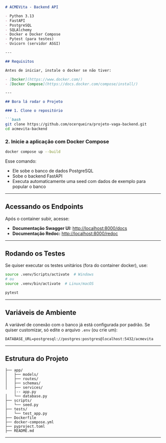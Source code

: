````markdown
# ACMEVita - Backend API

- Python 3.13
- FastAPI
- PostgreSQL
- SQLAlchemy
- Docker e Docker Compose
- Pytest (para testes)
- Uvicorn (servidor ASGI)

---

## Requisitos

Antes de iniciar, instale o docker se não tiver:

- [Docker](https://www.docker.com/)
- [Docker Compose](https://docs.docker.com/compose/install/)

---

## Bora lá rodar o Projeto

### 1. Clone o repositório

```bash
git clone https://github.com/ocerqueira/projeto-vaga-backend.git
cd acmevita-backend
````

### 2. Inicie a aplicação com Docker Compose

```bash
docker compose up --build
```

Esse comando:

* Ele sobe o banco de dados PostgreSQL
* Sobe o backend FastAPI
* Executa automaticamente uma seed com dados de exemplo para popular o banco

---

## Acessando os Endpoints

Após o container subir, acesse:

* **Documentação Swagger UI:** [http://localhost:8000/docs](http://localhost:8000/docs)
* **Documentação Redoc:** [http://localhost:8000/redoc](http://localhost:8000/redoc)

---

## Rodando os Testes

Se quiser executar os testes unitários (fora do container docker), use:

```bash
source .venv/Scripts/activate  # Windows
# ou
source .venv/bin/activate  # Linux/macOS

pytest
```

---

## Variáveis de Ambiente

A variável de conexão com o banco já está configurada por padrão. Se quiser customizar, só edite o arquivo `.env` (ou crie um):

```env
DATABASE_URL=postgresql://postgres:postgres@localhost:5432/acmevita
```

---

## Estrutura do Projeto

```
├── app/
│   ├── models/
│   ├── routes/
│   ├── schemas/
│   ├── services/
    |-- app.py
│   └── database.py
├── scripts/
│   └── seed.py
├── tests/
│   └── test_app.py
├── Dockerfile
├── docker-compose.yml
├── pyproject.toml
├── README.md
```

---